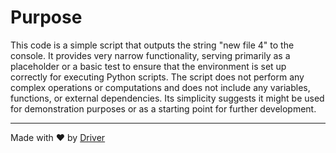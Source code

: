 <!--------------------------------------------------------------------------------->
<!-- IMPORTANT: This file is auto-generated by Driver (https://driver.ai). -------->
<!-- Manual edits may be overwritten on future commits. --------------------------->
<!--------------------------------------------------------------------------------->

# Purpose
This code is a simple script that outputs the string "new file 4" to the console. It provides very narrow functionality, serving primarily as a placeholder or a basic test to ensure that the environment is set up correctly for executing Python scripts. The script does not perform any complex operations or computations and does not include any variables, functions, or external dependencies. Its simplicity suggests it might be used for demonstration purposes or as a starting point for further development.

---
Made with ❤️ by [Driver](https://www.driver.ai/)
